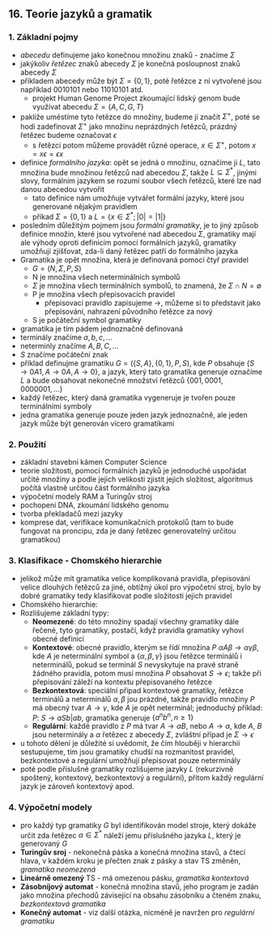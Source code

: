 ## 16. Teorie jazyků a gramatik

### 1. Základní pojmy

- *abecedu* definujeme jako konečnou množinu znaků - značíme $\Sigma$
- jakýkoliv *řetězec* znaků abecedy $\Sigma$ je konečná posloupnost znaků abecedy $\Sigma$
- příkladem abecedy může být $\Sigma = \{0,1\}$, poté řetězce z ní vytvořené jsou například $0010101$ nebo $11010101$ atd.
	- projekt Human Genome Project zkoumající lidský genom bude využívat abecedu $\Sigma = \{A, C, G, T\}$
- pakliže uméstíme tyto řetězce do množiny, budeme jí značit $\Sigma ^+$, poté se hodí zadefinovat $\Sigma^+$ jako množinu neprázdných řetězců, prázdný řetězec budeme označovat $\epsilon$
	- s řetězci potom můžeme provádět různé operace, $x \in \Sigma^+$, potom $x = x\epsilon = \epsilon x$
- definice *formálního jazyka*: opět se jedná o množinu, označíme ji $L$, tato množina bude množinou řetězců nad abecedou $\Sigma$, takže $L \subseteq \Sigma^*$, jinými slovy, formálním jazykem se rozumí soubor všech řetězců, které lze nad danou abecedou vytvořit
	- tato definice nám umožňuje vytvářet formální jazyky, které jsou generované nějakým pravidlem
	- příkad $\Sigma = \{0,1\}$ a $L = \{x \in \Sigma^*; |0| = |1|\}$
- posledním důležitým pojmem jsou *formální gramatiky*, je to jiný způsob definice množin, které jsou vytvořené nad abecedou $\Sigma$, gramatiky mají ale výhody oproti definicím pomocí formálních jazyků, gramatiky umožňují zjišťovat, zda-li daný řetězec patří do formálního jazyka
- Gramatika je opět množina, která je definovaná pomocí čtyř pravidel
	- $G = (N, \Sigma, P, S)$
	- N je množina všech neterminálních symbolů
	- $\Sigma$ je množina všech terminálních symbolů, to znamená, že $\Sigma \cap N = \emptyset$
	- P je množina všech přepisovacích pravidel
		- přepisovací pravidlo zapisujeme $\rightarrow$, můžeme si to představit jako přepisování, nahrazení původního řetězce za nový 
	- S je počáteční symbol gramatiky
- gramatika je tím pádem jednoznačně definovaná
- terminály značíme $a, b, c, ...$
- neterminly značíme $A, B, C, ...$
- $S$ značíme počáteční znak
- příklad definujme gramatiku $G = (\{S, A\}, \{0, 1\}, P, S)$, kde $P$ obsahuje $\{S \rightarrow 0A1, A \rightarrow 0A, A \rightarrow 0\}$, a jazyk, který tato gramatika generuje označíme $L$ a bude obsahovat nekonečné množství řetězců $\{001, 0001, 0000001, \dots\}$
- každý řetězec, který daná gramatika vygeneruje je tvořen pouze terminálními symboly
- jedna gramatika generuje pouze jeden jazyk jednoznačně, ale jeden jazyk může být generován vícero gramatikami

### 2. Použití

- základní stavební kámen Computer Science
- teorie složitosti, pomocí formálních jazyků je jednoduché uspořádat určité množiny a podle jejich velikosti zjistit jejich složitost, algoritmus počítá vlastně určitou část formálního jazyka
- výpočetní modely RAM a Turingův stroj
- pochopení DNA, zkoumání lidského genomu
- tvorba překladačů mezi jazyky
- komprese dat, verifikace komunikačních protokolů (tam to bude fungovat na proncipu, zda je daný řetězec generovatelný určitou gramatikou)

### 3. Klasifikace - Chomského hierarchie

- jelikož může mít gramatika velice komplikovaná pravidla, přepisování velice dlouhých řetězců za jiné, obtížný úkol pro výpočetní stroj, bylo by dobré gramatiky tedy klasifikovat podle složitosti jejich pravidel
- Chomského hierarchie:
- Rozlišujeme základní typy:
	- **Neomezené**: do této množiny spadají všechny gramatiky dále řečené, tyto gramatiky, postačí, když pravidla gramatiky vyhoví obecné definici
	- **Kontextové**: obecné pravidlo, kterým se řídí množina $P$ $\alpha A \beta \rightarrow \alpha \gamma \beta$, kde $A$ je neterminální symbol a $\{\alpha, \beta, \gamma\}$ jsou řetězce terminálů i neterminálů, pokud se terminál $S$ nevyskytuje na pravé straně žádného pravidla, potom musí množina $P$ obsahovat $S \rightarrow \epsilon$; takže při přepisování záleží na kontextu přepisovaného řetězce
	- **Bezkontextová**: speciální případ kontextové gramatiky, řetězce terminálů a neterminálů $\alpha, \beta$ jou prázdné, takže pravidlo množiny $P$ má obecný tvar $A \rightarrow \gamma$, kde $A$ je opět neterminál; jednoduchý příklad: $P$: $S \rightarrow aSb | ab$, gramatika generuje $\{a^nb^n,\, n \geq 1\}$
	- **Regulární**: každé pravidlo z $P$ má tvar $A \rightarrow \alpha B$, nebo $A \rightarrow \alpha$, kde $A$, $B$ jsou neterminály a $\alpha$ řetězec z abecedy $\Sigma$, zvláštní případ je $\Sigma \rightarrow \epsilon$
- u tohoto dělení je důležité si uvědomit, že čím hlouběji v hierarchii sestupujeme, tím jsou gramatiky chudší na rozmanitost pravidel, bezkontextové a regulární umožňují přepisovat pouze neterminály
- poté podle příslušné gramatiky rozlišujeme jazyky $L$ (rekurzivně spoštený, kontextový, bezkontextový a regulární), přitom každý regulární jazyk je zároveň kontextový apod.

### 4. Výpočetní modely

- pro každý typ gramatiky $G$ byl identifikován model stroje, který dokáže určit zda řetězec $\alpha \in \Sigma^*$ náleží jemu příslušného jazyka $L$, který je generovaný $G$
- **Turingův sroj** - nekonečná páska a konečná množina stavů, a čtecí hlava, v každém kroku je přečten znak z pásky a stav TS změněn, *gramatika neomezená*
- **Lineárně omezený** TS - má omezenou pásku, *gramatika kontextová*
- **Zásobníjový automat** - konečná množina stavů, jeho program je zadán jako množina přechodů závisející na obsahu zásobníku a čteném znaku, *bezkontextová gramatika*
- **Konečný automat** - viz další otázka, nicméně je navržen pro *regulární gramatiku*
